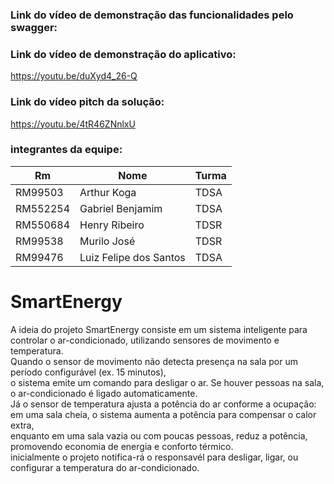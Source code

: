 ### Link do vídeo de demonstração das funcionalidades pelo swagger:<br>

### Link do vídeo de demonstração do aplicativo:<br>
https://youtu.be/duXyd4_26-Q

### Link do vídeo pitch da solução:<br>
https://youtu.be/4tR46ZNnlxU

### integrantes da equipe:<br>

|Rm|Nome|Turma
|--|--|--|
RM99503|Arthur Koga|TDSA
RM552254|Gabriel Benjamim|TDSA
RM550684|Henry Ribeiro|TDSR
RM99538|Murilo José|TDSR
RM99476|Luiz Felipe dos Santos|TDSA

# SmartEnergy
A ideia do projeto SmartEnergy consiste em um sistema inteligente para controlar o ar-condicionado, utilizando sensores de movimento e temperatura.<br>
Quando o sensor de movimento não detecta presença na sala por um período configurável (ex. 15 minutos),<br>
o sistema emite um comando para desligar o ar. Se houver pessoas na sala, o ar-condicionado é ligado automaticamente.<br>
Já o sensor de temperatura ajusta a potência do ar conforme a ocupação: em uma sala cheia, o sistema aumenta a potência para compensar o calor extra,<br>
enquanto em uma sala vazia ou com poucas pessoas, reduz a potência, promovendo economia de energia e conforto térmico.<br>
inicialmente o projeto notifica-rá o responsavél para desligar, ligar, ou configurar a temperatura do ar-condicionado.
